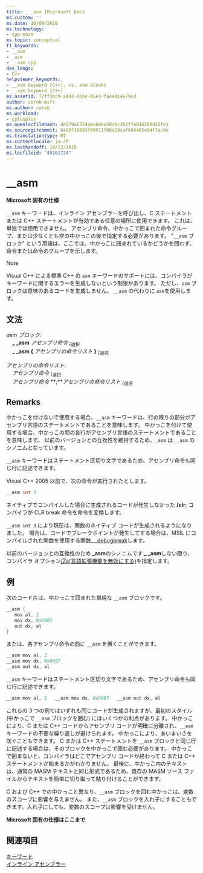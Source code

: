 ```yaml
---
title: _ _asm |Microsoft Docs
ms.custom: ''
ms.date: 10/09/2018
ms.technology:
- cpp-masm
ms.topic: conceptual
f1_keywords:
- __asm
- _asm
- __asm_cpp
dev_langs:
- C++
helpviewer_keywords:
- __asm keyword [C++], vs. asm blocks
- __asm keyword [C++]
ms.assetid: 77ff3bc9-a492-4b5e-85e1-fa4e414e79cd
author: corob-msft
ms.author: corob
ms.workload:
- cplusplus
ms.openlocfilehash: dd279a6324aec6eba50c6c3b7ffe846200d45fe1
ms.sourcegitcommit: 8480f16893f09911f08a58caf684405404f7ac8e
ms.translationtype: MT
ms.contentlocale: ja-JP
ms.lasthandoff: 10/12/2018
ms.locfileid: "49161724"
---
```

# <a name="asm"></a>__asm

**Microsoft 固有の仕様**

`__asm` キーワードは、インライン アセンブラーを呼び出し、C ステートメントまたは C++ ステートメントが有効である任意の場所に使用できます。 これは、単独では使用できません。 アセンブリ命令、中かっこで囲まれた命令グループ、または少なくとも空の中かっこの後で指定する必要があります。 "`__asm` ブロック" という用語は、ここでは、中かっこに囲まれているかどうかを問わず、命令または命令のグループを示します。

> [!NOTE]
> Visual C++ による標準 C++ の `asm` キーワードのサポートには、コンパイラがキーワードに関するエラーを生成しないという制限があります。 ただし、`asm` ブロックは意味のあるコードを生成しません。 `__asm` の代わりに `asm`を使用します。

## <a name="grammar"></a>文法

*asm ブロック*:<br/>
&nbsp;&nbsp;&nbsp;&nbsp;**_ _asm** *アセンブリ命令* **;**<sub>選択</sub><br/>
&nbsp;&nbsp;&nbsp;&nbsp;**_ _asm {** *アセンブリの命令リスト* **}** **;**<sub>選択</sub>

*アセンブリの命令リスト*:<br/>
&nbsp;&nbsp;&nbsp;&nbsp;*アセンブリ命令* **;**<sub>選択</sub><br/>
&nbsp;&nbsp;&nbsp;&nbsp;*アセンブリ命令* **;***アセンブリの命令リスト* **;**<sub>選択</sub>

## <a name="remarks"></a>Remarks

中かっこを付けないで使用する場合、`__asm` キーワードは、行の残りの部分がアセンブリ言語のステートメントであることを意味します。 中かっこを付けて使用する場合、中かっこの間の各行がアセンブリ言語のステートメントであることを意味します。 以前のバージョンとの互換性を維持するため、`_asm` は `__asm` のシノニムとなっています。

`__asm` キーワードはステートメント区切り文字であるため、アセンブリ命令も同じ行に記述できます。

Visual C++ 2005 以前で、次の命令が実行されたとします。

```cpp
__asm int 3
```

ネイティブでコンパイルした場合に生成されるコードが発生しなかった **/clr**; コンパイラが CLR break 命令を命令を変換します。

`__asm int 3` により現在は、関数のネイティブ コードが生成されるようになりました。 場合は、コードでブレークポイントが発生してする場合は、MSIL にコンパイルされた関数を使用する関数[_ _debugbreak](../../intrinsics/debugbreak.md)します。

以前のバージョンとの互換性のため **_asm**のシノニムです **_ _asm**しない限り、コンパイラ オプション[/Za\(言語拡張機能を無効にする)](../../build/reference/za-ze-disable-language-extensions.md)を指定します。

## <a name="example"></a>例

次のコード片は、中かっこで囲まれた単純な `__asm` ブロックです。

```cpp
__asm {
   mov al, 2
   mov dx, 0xD007
   out dx, al
}
```

または、各アセンブリ命令の前に `__asm` を置くことができます。

```cpp
__asm mov al, 2
__asm mov dx, 0xD007
__asm out dx, al
```

`__asm` キーワードはステートメント区切り文字であるため、アセンブリ命令も同じ行に記述できます。

```cpp
__asm mov al, 2   __asm mov dx, 0xD007   __asm out dx, al
```

これらの 3 つの例ではいずれも同じコードが生成されますが、最初のスタイル (中かっこで `__asm` ブロックを囲む) にはいくつかの利点があります。 中かっこにより、C または C++ コードからアセンブリ コードが明確に分離され、`__asm` キーワードの不要な繰り返しが避けられます。 中かっこにより、あいまいさを防ぐこともできます。 C または C++ ステートメントを `__asm` ブロックと同じ行に記述する場合は、そのブロックを中かっこで囲む必要があります。 中かっこで囲まないと、コンパイラはどこでアセンブリ コードが終わって C または C++ ステートメントが始まるかがわかりません。 最後に、中かっこ内のテキストは、通常の MASM テキストと同じ形式であるため、既存の MASM ソース ファイルからテキストを簡単に切り取って貼り付けることができます。

C および C++ での中かっこと異なり、`__asm` ブロックを囲む中かっこは、変数のスコープに影響を与えません。 また、`__asm` ブロックを入れ子にすることもできます。入れ子にしても、変数のスコープは影響を受けません。

**Microsoft 固有の仕様はここまで**

## <a name="see-also"></a>関連項目

[キーワード](../../cpp/keywords-cpp.md)<br/>
[インライン アセンブラー](../../assembler/inline/inline-assembler.md)<br/>